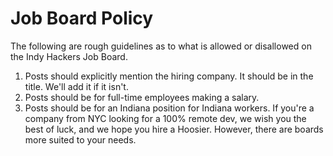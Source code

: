 # Job Board Policy

The following are rough guidelines as to what is allowed or disallowed on the Indy Hackers Job Board.

1. Posts should explicitly mention the hiring company. It should be in the title. We'll add it if it isn't.
2. Posts should be for full-time employees making a salary.
3. Posts should be for an Indiana position for Indiana workers. If you're a company from NYC looking for a 100% remote dev, we wish you the best of luck, and we hope you hire a Hoosier. However, there are boards more suited to your needs.
